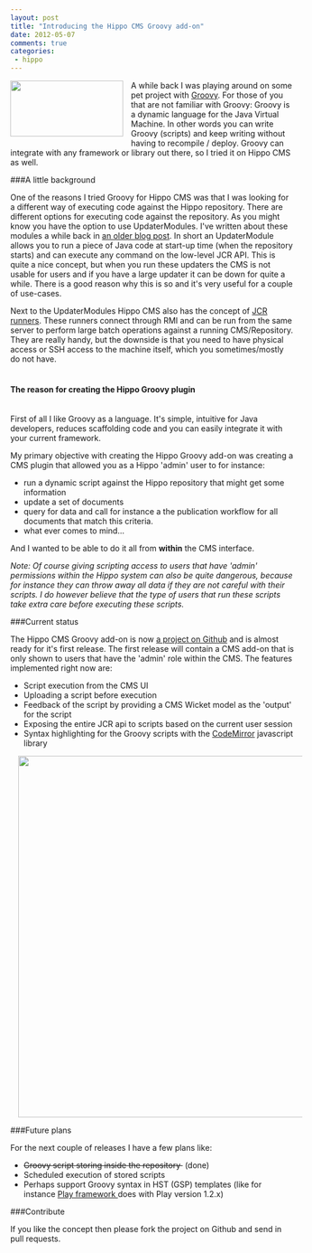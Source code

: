 ```yaml
---
layout: post
title: "Introducing the Hippo CMS Groovy add-on"
date: 2012-05-07
comments: true
categories:
 - hippo
---
```


<img border="0" height="99" src="http://2.bp.blogspot.com/-yzUVGJ0U-Pg/T6eAmpqdYuI/AAAAAAAAAiA/QIGbLjpXaDE/s200/groovy-logo-medium.png" width="200" style="clear: left; float: left; margin-bottom: 1em; margin-right: 1em;" />
A while back I was playing around on some pet project with <a href="http://groovy.codehaus.org/" target="_blank">Groovy</a>.
For those of you that are not familiar with Groovy: Groovy is a dynamic language for the Java Virtual Machine. In other words you can write Groovy (scripts) and keep writing without having to recompile / deploy.
Groovy can integrate with any framework or library out there, so I tried it on Hippo CMS as well.

###A little background

One of the reasons I tried Groovy for Hippo CMS was that I was looking for a different way of executing code against the Hippo repository.
There are different options for executing code against the repository. As you might know you have the option to use UpdaterModules.
I've written about these modules a while back in <a href="http://blog.jeroenreijn.com/2010/06/introduction-to-hippo-cms-7-updater.html" target="_blank">an older blog post</a>.
In short an UpdaterModule allows you to run a piece of Java code at start-up time (when the repository starts) and can execute any command on the low-level JCR API.
This is quite a nice concept, but when you run these updaters the CMS is not usable for users and if you have a large updater it can be down for quite a while.
There is a good reason why this is so and it's very useful for a couple of use-cases.

Next to the UpdaterModules Hippo CMS also has the concept of <a href="https://forge.onehippo.org/gf/project/jcr-runner/" target="_blank">JCR runners</a>. These runners connect through RMI and can be run from the same server to perform large batch operations against a running CMS/Repository. They are really handy, but the downside is that you need to have physical access or SSH access to the machine itself, which you sometimes/mostly do not have.<br /><br /><h4>  The reason for creating the Hippo Groovy plugin</h4><br />First of all I like Groovy as a language. It's simple, intuitive for Java developers, reduces scaffolding code and you can easily integrate it with your current framework.

My primary objective with creating the Hippo Groovy add-on was creating a CMS plugin that allowed you as a Hippo 'admin' user to for instance:

+ run a dynamic script against the Hippo repository that might get some information
+ update a set of documents
+ query for data and call for instance a the publication workflow for all documents that match this criteria.
+ what ever comes to mind...

And I wanted to be able to do it all from <b>within</b> the CMS interface.

*Note: Of course giving scripting access to users that have 'admin' permissions within the Hippo system can also be quite dangerous, because for instance they can throw away all data if they are not careful with their scripts. I do however believe that the type of users that run these scripts take extra care before executing these scripts.*

###Current status

The Hippo CMS Groovy add-on is now <a href="https://github.com/jreijn/hippo-groovy-addon" target="_blank">a project on Github</a> and is almost ready for it's first release. The first release will contain a CMS add-on that is only shown to users that have the 'admin' role within the CMS.
The features implemented right now are:<br /><ul><li>Script execution from the CMS UI</li><li>Uploading a script before execution</li><li>Feedback of the script by providing a CMS Wicket model as the 'output' for the script</li><li>Exposing the entire JCR api to scripts based on the current user session</li><li>Syntax highlighting for the Groovy scripts with the <a href="http://codemirror.net/" target="_blank">CodeMirror</a> javascript library</li></ul>

<div class="separator" style="clear: both; text-align: center;"><a href="https://github.com/jreijn/hippo-groovy-addon/raw/master/src/main/resources/scripting.png" imageanchor="1" style="margin-left: 1em; margin-right: 1em;"><img border="0" height="640" src="https://github.com/jreijn/hippo-groovy-addon/raw/master/src/main/resources/scripting.png" width="619" /></a></div>

###Future plans

For the next couple of releases I have a few plans like:<br /><ul><li><strike>Groovy script storing inside the repository&nbsp;</strike> (done)</li><li>Scheduled execution of stored scripts</li><li>Perhaps support Groovy syntax in HST (GSP) templates (like for instance <a href="http://www.playframework.org/" target="_blank">Play framework </a>does with Play version 1.2.x)</li></ul>

###Contribute

If you like the concept then please fork the project on Github and send in pull requests.
